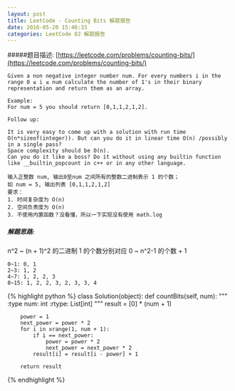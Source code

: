 ```yaml
---
layout: post
title: LeetCode - Counting Bits 解题报告
date: 2016-05-20 15:46:33
categories: LeetCode OJ 解题报告
---
```


#####题目描述: [https://leetcode.com/problems/counting-bits/](https://leetcode.com/problems/counting-bits/)

```
Given a non negative integer number num. For every numbers i in the range 0 ≤ i ≤ num calculate the number of 1's in their binary representation and return them as an array.

Example:
For num = 5 you should return [0,1,1,2,1,2].

Follow up:

It is very easy to come up with a solution with run time O(n*sizeof(integer)). But can you do it in linear time O(n) /possibly in a single pass?
Space complexity should be O(n).
Can you do it like a boss? Do it without using any builtin function like __builtin_popcount in c++ or in any other language.

输入正整数 num, 输出0至num 之间所有的整数二进制表示 1 的个数；
如 num = 5, 输出列表 [0,1,1,2,1,2]
要求：
1. 时间复杂度为 O(n)
2. 空间负责度为 O(n)
3. 不使用内置函数？没看懂，所以一下实现没有使用 math.log
```

##### 解题思路:

n^2 ~ (n + 1)^2 的二进制 1 的个数分别对应 0 ~ n^2-1 的个数 + 1

```
0~1: 0, 1
2~3: 1, 2
4~7: 1, 2, 2, 3
8~15: 1, 2, 2, 3, 2, 3, 3, 4
```

{% highlight python %}
class Solution(object):
    def countBits(self, num):
        """
        :type num: int
        :rtype: List[int]
        """
        result = [0] * (num + 1)

        power = 1
        next_power = power * 2
        for i in xrange(1, num + 1):
            if i == next_power:
                power = power * 2
                next_power = next_power * 2
            result[i] = result[i - power] + 1

        return result
{% endhighlight %}

